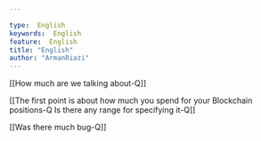 ```yaml
---

type:  English
keywords:  English
feature:  English
title: "English"
author: "ArmanRiazi"
---
```



[[How much are we talking about-Q]]

[[The first point is about how much you spend for your Blockchain positions-Q Is there any range for specifying it-Q]]

[[Was there much bug-Q]]